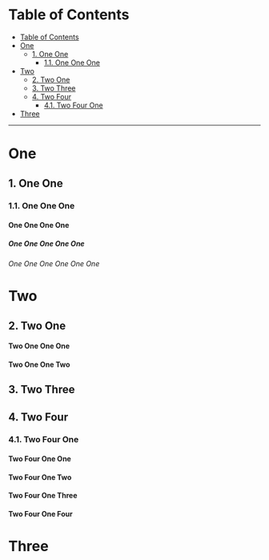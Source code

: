 <!-- !numberedheadings (minlevel=2) -->

# Table of Contents

<!-- !toc -->

* [Table of Contents](#table-of-contents)
* [One](#one)
  * [1\. One One](#1-one-one)
    * [1.1\. One One One](#11-one-one-one)
* [Two](#two)
  * [2\. Two One](#2-two-one)
  * [3\. Two Three](#3-two-three)
  * [4\. Two Four](#4-two-four)
    * [4.1\. Two Four One](#41-two-four-one)
* [Three](#three)

<!-- toc! -->

----

# One

## 1\. One One

### 1.1\. One One One

#### One One One One

##### One One One One One

###### One One One One One One

# Two

## 2\. Two One

#### Two One One One

#### Two One One Two

## 3\. Two Three

## 4\. Two Four

### 4.1\. Two Four One

#### Two Four One One

#### Two Four One Two

#### Two Four One Three

#### Two Four One Four

# Three


